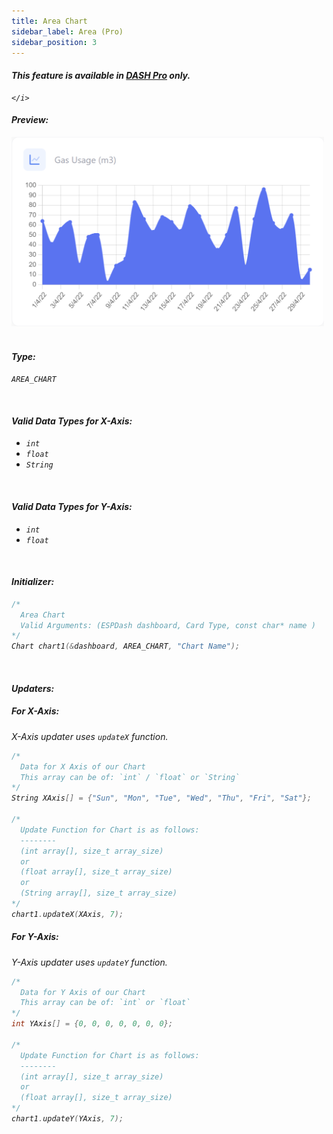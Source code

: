 ```yaml
---
title: Area Chart
sidebar_label: Area (Pro)
sidebar_position: 3
---
```


<div className="pro-label">
    <i>
        <h4 style={{ fontWeight: '500', marginBottom: 5 }}>
             This feature is available in <a target="_blank" style={{ color: "red" }} href="https://espdash.pro">DASH Pro</a> only.
        </h4>
         
    </i>
</div>

#### Preview:

<img src="/img/v4/area-chart.png" width="500px" alt="Preview" />

<br/>
<br/>

#### Type: 
`AREA_CHART`

<br/>

#### Valid Data Types for X-Axis:
- `int`
- `float`
- `String`

<br/>

#### Valid Data Types for Y-Axis:
- `int`
- `float`

<br/>

#### Initializer:
```cpp
/* 
  Area Chart
  Valid Arguments: (ESPDash dashboard, Card Type, const char* name )
*/
Chart chart1(&dashboard, AREA_CHART, "Chart Name");
```

<br/>

#### Updaters:

##### For X-Axis:
X-Axis updater uses `updateX` function.
```cpp
/*
  Data for X Axis of our Chart
  This array can be of: `int` / `float` or `String`
*/
String XAxis[] = {"Sun", "Mon", "Tue", "Wed", "Thu", "Fri", "Sat"};

/*
  Update Function for Chart is as follows:
  --------
  (int array[], size_t array_size)
  or
  (float array[], size_t array_size)
  or
  (String array[], size_t array_size)
*/
chart1.updateX(XAxis, 7);
```

##### For Y-Axis:
Y-Axis updater uses `updateY` function.
```cpp
/*
  Data for Y Axis of our Chart
  This array can be of: `int` or `float`
*/
int YAxis[] = {0, 0, 0, 0, 0, 0, 0};

/*
  Update Function for Chart is as follows:
  --------
  (int array[], size_t array_size)
  or 
  (float array[], size_t array_size)
*/
chart1.updateY(YAxis, 7);
```